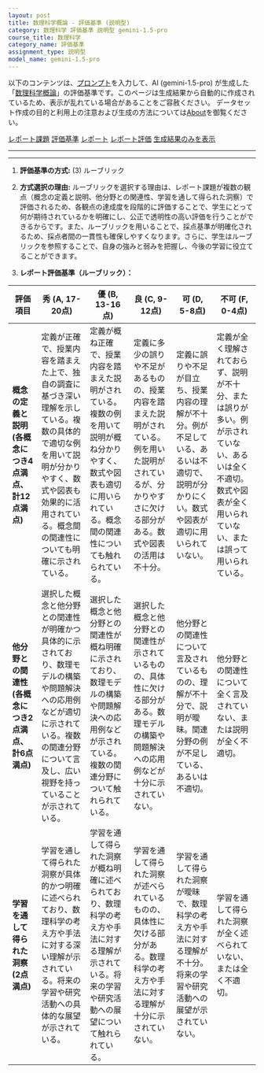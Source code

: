 ```yaml
---
layout: post
title: 数理科学概論 - 評価基準 (説明型)
category: 数理科学 評価基準 説明型 gemini-1.5-pro
course_title: 数理科学
category_name: 評価基準
assignment_type: 説明型
model_name: gemini-1.5-pro
---
```


以下のコンテンツは、[プロンプト](http://127.0.0.1:8000/generated/数理科学/gemini-1.5-pro/prompt_評価基準-説明型.md)を入力して、AI (gemini-1.5-pro) が生成した「[数理科学概論](/contents/数理科学/)」の評価基準です。このページは生成結果から自動的に作成されているため、表示が乱れている場合があることをご容赦ください。
データセット作成の目的と利用上の注意および生成の方法については[About](/About)を御覧ください。

[レポート課題](../レポート課題-説明型)
[評価基準](../評価基準-説明型)
[レポート](../レポート-説明型)
[レポート評価](../レポート評価-説明型)
[生成結果のみを表示](http://127.0.0.1:8000/generated/数理科学/gemini-1.5-pro/評価基準-説明型.md)
  

***
***
  
1. **評価基準の方式:** (3) ルーブリック

2. **方式選択の理由:** ルーブリックを選択する理由は、レポート課題が複数の観点（概念の定義と説明、他分野との関連性、学習を通して得られた洞察）で評価されるため、各観点の達成度を段階的に評価することで、学生にとって何が期待されているかを明確にし、公正で透明性の高い評価を行うことができるからです。また、ルーブリックを用いることで、採点基準が明確化されるため、採点者間の一貫性も確保しやすくなります。さらに、学生はルーブリックを参照することで、自身の強みと弱みを把握し、今後の学習に役立てることができます。

3. **レポート評価基準（ルーブリック）：**

| 評価項目 | 秀 (A, 17-20点) | 優 (B, 13-16点) | 良 (C, 9-12点) | 可 (D, 5-8点) | 不可 (F, 0-4点) |
|---|---|---|---|---|---|
| **概念の定義と説明 (各概念につき4点満点、計12点満点)** |  定義が正確で、授業内容を踏まえた上で、独自の調査に基づき深い理解を示している。複数の具体的で適切な例を用いて説明が分かりやすく、数式や図表も効果的に活用されている。概念間の関連性についても明確に示されている。 | 定義が概ね正確で、授業内容を踏まえた説明がされている。複数の例を用いて説明が概ね分かりやすく、数式や図表も適切に用いられている。概念間の関連性についても触れられている。 | 定義に多少の誤りや不足があるものの、授業内容を踏まえた説明がされている。例を用いた説明がされているが、分かりやすさに欠ける部分がある。数式や図表の活用は不十分。 | 定義に誤りや不足が目立ち、授業内容の理解が不十分。例が不足している、あるいは不適切で、説明が分かりにくい。数式や図表が適切に用いられていない。 | 定義が全く理解されておらず、説明が不十分、または誤りが多い。例が示されていない、あるいは全く不適切。数式や図表が全く用いられていない、または誤って用いられている。 |
| **他分野との関連性 (各概念につき2点満点、計6点満点)** | 選択した概念と他分野との関連性が明確かつ具体的に示されており、数理モデルの構築や問題解決への応用例などが適切に示されている。複数の関連分野について言及し、広い視野を持っていることが示されている。 | 選択した概念と他分野との関連性が概ね明確に示されており、数理モデルの構築や問題解決への応用例などが示されている。複数の関連分野について触れられている。 | 選択した概念と他分野との関連性が示されているものの、具体性に欠ける部分がある。数理モデルの構築や問題解決への応用例などが十分に示されていない。 | 他分野との関連性について言及されているものの、理解が不十分で、説明が曖昧。関連分野の例が不足している、あるいは不適切。 | 他分野との関連性について全く言及されていない、または説明が全く不適切。 |
| **学習を通して得られた洞察 (2点満点)** |  学習を通して得られた洞察が具体的かつ明確に述べられており、数理科学の考え方や手法に対する深い理解が示されている。将来の学習や研究活動への具体的な展望が示されている。 | 学習を通して得られた洞察が概ね明確に述べられており、数理科学の考え方や手法に対する理解が示されている。将来の学習や研究活動への展望について触れられている。 | 学習を通して得られた洞察が述べられているものの、具体性に欠ける部分がある。数理科学の考え方や手法に対する理解が十分に示されていない。 | 学習を通して得られた洞察が曖昧で、数理科学の考え方や手法に対する理解が不十分。将来の学習や研究活動への展望が示されていない。 | 学習を通して得られた洞察が全く述べられていない、または全く不適切。 |
